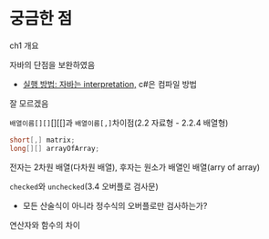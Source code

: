 # 궁금한 점

ch1 개요

자바의 단점을 보완하였음

- <u>실행 방법: 자바는 interpretation,</u> c#은 컴파일 방법

잘 모르겠음



`배열이름[][]`[][[]과 `배열이름[,]`차이점(2.2 자료형 - 2.2.4 배열형)

```c#
short[,] matrix;
long[][] arrayOfArray;
```

전자는 2차원 배열(다차원 배열), 후자는 원소가 배열인 배열(arry of array)



`checked`와 `unchecked`(3.4 오버플로 검사문)

- 모든 산술식이 아니라 정수식의 오버플로만 검사하는가?



연산자와 함수의 차이

